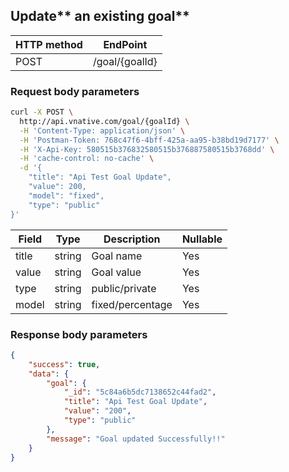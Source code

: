 ## Update** an existing goal**

| **HTTP method** | **EndPoint** |
| --- | --- |
| POST | /goal/{goalId} |

### **Request body parameters**

```bash
curl -X POST \
  http://api.vnative.com/goal/{goalId} \
  -H 'Content-Type: application/json' \
  -H 'Postman-Token: 768c47f6-4bff-425a-aa95-b38bd19d7177' \
  -H 'X-Api-Key: 580515b376832580515b376887580515b3768dd' \
  -H 'cache-control: no-cache' \
  -d '{
    "title": "Api Test Goal Update",
    "value": 200,
    "model": "fixed",
    "type": "public"
}'
```

| Field | Type | Description | Nullable |
| --- | --- | --- | --- |
| title | string | Goal name | Yes |
| value | string | Goal value | Yes |
| type | string | public/private | Yes |
| model | string | fixed/percentage | Yes |

### **Response body parameters**

```json
{
    "success": true,
    "data": {
        "goal": {
            "_id": "5c84a6b5dc7138652c44fad2",
            "title": "Api Test Goal Update",
            "value": "200",
            "type": "public"
        },
        "message": "Goal updated Successfully!!"
    }
}
```



